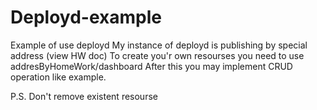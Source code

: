 # Deployd-example
Example of use deployd
My instance of deployd is publishing by special address (view HW doc)
To create you'r own resourses you need to use addresByHomeWork/dashboard
After this you may implement CRUD operation like example.


P.S. Don't remove existent resourse
